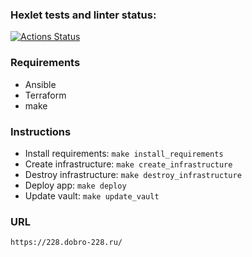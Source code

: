 ### Hexlet tests and linter status:
[![Actions Status](https://github.com/DOBRO-228/devops-for-programmers-project-77/workflows/hexlet-check/badge.svg)](https://github.com/DOBRO-228/devops-for-programmers-project-77/actions)

### Requirements

- Ansible
- Terraform
- make

### Instructions

- Install requirements: `make install_requirements`
- Create infrastructure: `make create_infrastructure`
- Destroy infrastructure: `make destroy_infrastructure`
- Deploy app: `make deploy`
- Update vault: `make update_vault`

### URL

`https://228.dobro-228.ru/`
